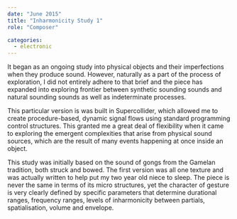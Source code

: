 ```yaml
---
date: "June 2015"
title: "Inharmonicity Study 1"
role: "Composer"

categories:
  - electronic
---
```


It began as an ongoing study into physical objects and their imperfections when they produce sound. However, naturally as a part of the process of exploration, I did not entirely adhere to that brief and the piece has expanded into exploring frontier between synthetic sounding sounds and natural sounding sounds as well as indeterminate processes.

This particular version is was built in Supercollider, which allowed me to create procedure-based, dynamic signal flows using standard programming control structures. This granted me a great deal of flexibility when it came to exploring the emergent complexities that arise from physical sound sources, which are the result of many events happening at once inside an object.

This study was initially based on the sound of gongs from the Gamelan tradition, both struck and bowed. The first version was all one texture and was actually written to help put my two year old niece to sleep. The piece is never the same in terms of its micro structures, yet the character of gesture is very clearly defined by specific parameters that determine durational ranges, frequency ranges, levels of inharmonicity between partials, spatialisation, volume and envelope.

